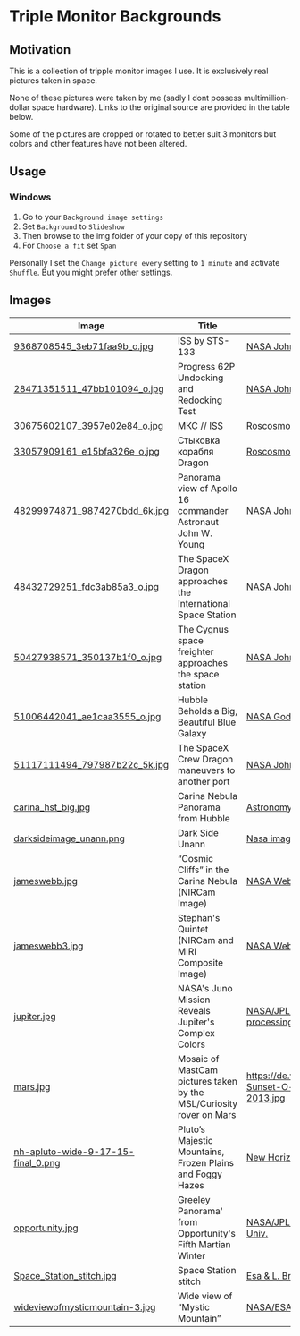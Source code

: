 
# Triple Monitor Backgrounds

## Motivation 

This is a collection of tripple monitor images I use. It is exclusively real pictures taken in space. 

None of these pictures were taken by me (sadly I dont possess multimillion-dollar space hardware). Links to the original source are provided in the table below.

Some of the pictures are cropped or rotated to better suit 3 monitors but colors and other features have not been altered.


## Usage

### Windows

1. Go to your `Background image settings`
2. Set `Background` to `Slideshow`
3. Then browse to the img folder of your copy of this repository
4. For `Choose a fit` set `Span`

Personally I set the `Change picture every` setting to `1 minute` and activate `Shuffle`. But you might prefer other settings.

## Images

| Image | Title | Source |
|--|--|--|
| [9368708545_3eb71faa9b_o.jpg](img/9368708545_3eb71faa9b_o.jpg) | ISS by STS-133 | [NASA Johnson flickr](https://www.flickr.com/photos/nasa2explore/9368708545) |
| [28471351511_47bb101094_o.jpg](img/28471351511_47bb101094_o.jpg) | Progress 62P Undocking and Redocking Test  | [NASA Johnson flickr](https://www.flickr.com/photos/nasa2explore/28471351511) |
| [30675602107_3957e02e84_o.jpg](img/30675602107_3957e02e84_o.jpg) | МКС // ISS | [Roscosmos flickr](https://www.flickr.com/photos/roscosmos/30675602107) |
| [33057909161_e15bfa326e_o.jpg](img/33057909161_e15bfa326e_o.jpg) | Стыковка корабля Dragon | [Roscosmos flickr](https://www.flickr.com/photos/roscosmos/33057909161/) |
| [48299974871_9874270bdd_6k.jpg](img/48299974871_9874270bdd_6k.jpg) | Panorama view of Apollo 16 commander Astronaut John W. Young | [NASA Johnson flickr](https://www.flickr.com/photos/nasa2explore/48299974871) |
| [48432729251_fdc3ab85a3_o.jpg](img/48432729251_fdc3ab85a3_o.jpg) | The SpaceX Dragon approaches the International Space Station | [NASA Johnson flickr](https://www.flickr.com/photos/nasa2explore/48432729251) |
| [50427938571_350137b1f0_o.jpg](img/50427938571_350137b1f0_o.jpg) | The Cygnus space freighter approaches the space station | [NASA Johnson flickr](https://www.flickr.com/photos/nasa2explore/50427938571/in/album-72157713159009527/) |
| [51006442041_ae1caa3555_o.jpg](img/51006442041_ae1caa3555_o.jpg) | Hubble Beholds a Big, Beautiful Blue Galaxy | [NASA Goddard Space Flight Center](https://www.flickr.com/photos/gsfc/51006442041) |
| [51117111494_797987b22c_5k.jpg](img/51117111494_797987b22c_5k.jpg) | The SpaceX Crew Dragon maneuvers to another port | [NASA Johnson flickr](https://www.flickr.com/photos/nasa2explore/51117111494/) |
| [carina_hst_big.jpg](img/carina_hst_big.jpg) | Carina Nebula Panorama from Hubble | [Astronomy Picture of the Day](https://apod.nasa.gov/apod/ap190623.html) |
| [darksideimage_unann.png](img/carina_hst_big.jpg) | Dark Side Unann | [Nasa image Database](https://www.nasa.gov/sites/default/files/thumbnails/image/darksideimage_unann.png) |
| [jameswebb.jpg](img/jameswebb.jpg) | “Cosmic Cliffs” in the Carina Nebula (NIRCam Image) | [NASA Webb Space Telescope](https://webbtelescope.org/contents/media/images/2022/031/01G77PKB8NKR7S8Z6HBXMYATGJ?Type=Observations&itemsPerPage=100&page=1) |
| [jameswebb3.jpg](img/jameswebb3.jpg) | Stephan's Quintet (NIRCam and MIRI Composite Image) | [NASA Webb Space Telescope](https://webbtelescope.org/contents/media/images/2022/034/01G7DA5ADA2WDSK1JJPQ0PTG4A?Type=Observations&itemsPerPage=100&page=1) |
| [jupiter.jpg](img/jupiter.jpg) | NASA's Juno Mission Reveals Jupiter's Complex Colors | [NASA/JPL-Caltech/SwRI/MSSSImage processing by Björn Jónsson](https://www.jpl.nasa.gov/images/pia25018-nasas-juno-mission-reveals-jupiters-complex-colors) |
| [mars.jpg](img/mars.jpg) |  Mosaic of MastCam pictures taken by the MSL/Curiosity rover on Mars | https://de.wikipedia.org/wiki/Datei:Martian-Sunset-O-de-Goursac-Curiosity-2013.jpg |
| [nh-apluto-wide-9-17-15-final_0.png](img/nh-apluto-wide-9-17-15-final_0.png) | Pluto’s Majestic Mountains, Frozen Plains and Foggy Hazes |  [New Horizons Image Gallery](https://www.nasa.gov/mission_pages/newhorizons/images/index.html)| 
| [opportunity.jpg](img/opportunity.jpg) | Greeley Panorama' from Opportunity's Fifth Martian Winter | [NASA/JPL-Caltech/Cornell/Arizona State Univ.](https://www.jpl.nasa.gov/images/pia15689-greeley-panorama-from-opportunitys-fifth-martian-winter-false-color) |
| [Space_Station_stitch.jpg](img/Space_Station_stitch.jpg) | Space Station stitch | [Esa & L. Brandon-Cremer](https://www.esa.int/ESA_Multimedia/Images/2020/06/Space_Station_stitch) |
| [wideviewofmysticmountain-3.jpg](img/wideviewofmysticmountain-3.jpg) | Wide view of “Mystic Mountain” | [NASA/ESA Hubble](https://esahubble.org/images/heic1007c/) |
